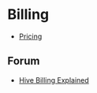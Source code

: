 # Billing

- <a href="https://hiveos.farm/pricing/">Pricing</a>

## Forum
- <a href="https://forum.hiveos.farm/t/billing/6916">Hive Billing Explained</a>
